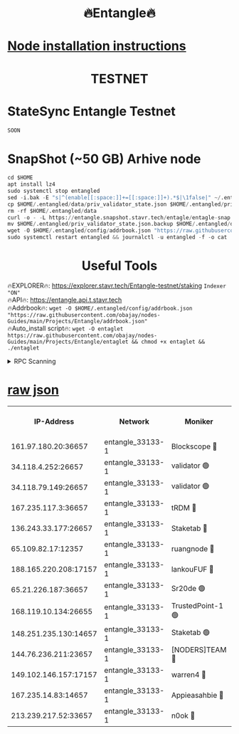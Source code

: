 <h1 align="center"> 🔥Entangle🔥</h1>

[Node installation instructions](https://github.com/obajay/nodes-Guides/tree/main/Projects/Entangle)
=

<h1 align="center"> TESTNET</h1>

# StateSync Entangle Testnet
```python
SOON
```
# SnapShot (~50 GB) Arhive node
```python
cd $HOME
apt install lz4
sudo systemctl stop entangled
sed -i.bak -E "s|^(enable[[:space:]]+=[[:space:]]+).*$|\1false|" ~/.entangled/config/config.toml
cp $HOME/.entangled/data/priv_validator_state.json $HOME/.entangled/priv_validator_state.json.backup
rm -rf $HOME/.entangled/data
curl -o - -L https://entangle.snapshot.stavr.tech/entagle/entagle-snap.tar.lz4 | lz4 -c -d - | tar -x -C $HOME/.entangled --strip-components 2
mv $HOME/.entangled/priv_validator_state.json.backup $HOME/.entangled/data/priv_validator_state.json
wget -O $HOME/.entangled/config/addrbook.json "https://raw.githubusercontent.com/obajay/nodes-Guides/main/Projects/Entangle/addrbook.json"
sudo systemctl restart entangled && journalctl -u entangled -f -o cat
```
 <h1 align="center"> Useful Tools</h1>
 
🔥EXPLORER🔥: https://explorer.stavr.tech/Entangle-testnet/staking        `Indexer "ON"` \
🔥API🔥:      https://entangle.api.t.stavr.tech \
🔥Addrbook🔥: ```wget -O $HOME/.entangled/config/addrbook.json "https://raw.githubusercontent.com/obajay/nodes-Guides/main/Projects/Entangle/addrbook.json"``` \
🔥Auto_install script🔥:  `wget -O entaglet https://raw.githubusercontent.com/obajay/nodes-Guides/main/Projects/Entangle/entaglet && chmod +x entaglet && ./entaglet`


<details>
<summary>RPC Scanning</summary>

<h2 align="center"> We scan nodes in real time every 4 hours. And we provide the final result of RPC endpoints.
We cannot influence the operation of these nodes in any way. </h2>


```python
If Voting Power is higher than 0 --> then the Node is a validator of the network and may be subject to attack and be a potential threat to the chain.
```
```python
We marked such validators with a red symbol
```

</details>

[raw json](https://rpc-check.entangt.stavr.tech/entangt/rpc-entangt-result.json)
=


<table><tr><th>IP-Address</th><th>Network</th><th>Moniker</th><th>Latest Block Height</th><th>Earliest Block Height</th><th>Catching Up</th><th>Tx Index</th><th>Voting Power</th><th>Scan Time</th></tr><tr><td>161.97.180.20:36657</td><td>entangle_33133-1</td><td>Blockscope 🔴</td><td>2541787</td><td>1</td><td>False</td><td>off</td><td>309442514788358</td><td>2024-03-08T07:39:04.316336086UTC</td></tr><tr><td>34.118.4.252:26657</td><td>entangle_33133-1</td><td>validator 🟢</td><td>2541788</td><td>1</td><td>False</td><td>on</td><td>0</td><td>2024-03-08T07:39:06.979003523UTC</td></tr><tr><td>34.118.79.149:26657</td><td>entangle_33133-1</td><td>validator 🟢</td><td>2541792</td><td>1</td><td>False</td><td>on</td><td>0</td><td>2024-03-08T07:39:28.967537745UTC</td></tr><tr><td>167.235.117.3:36657</td><td>entangle_33133-1</td><td>tRDM 🔴</td><td>2541792</td><td>1</td><td>False</td><td>on</td><td>214447569163102</td><td>2024-03-08T07:39:31.476213303UTC</td></tr><tr><td>136.243.33.177:26657</td><td>entangle_33133-1</td><td>Staketab 🔴</td><td>2541791</td><td>660001</td><td>False</td><td>on</td><td>180583276555145</td><td>2024-03-08T07:39:22.294343292UTC</td></tr><tr><td>65.109.82.17:12357</td><td>entangle_33133-1</td><td>ruangnode 🔴</td><td>2541787</td><td>1312001</td><td>False</td><td>off</td><td>550228321026991</td><td>2024-03-08T07:39:04.650093657UTC</td></tr><tr><td>188.165.220.208:17157</td><td>entangle_33133-1</td><td>lankouFUF 🔴</td><td>2541788</td><td>1910001</td><td>False</td><td>off</td><td>330786281449267</td><td>2024-03-08T07:39:09.329519470UTC</td></tr><tr><td>65.21.226.187:36657</td><td>entangle_33133-1</td><td>Sr20de 🟢</td><td>2541787</td><td>2049001</td><td>False</td><td>off</td><td>0</td><td>2024-03-08T07:39:04.031282615UTC</td></tr><tr><td>168.119.10.134:26655</td><td>entangle_33133-1</td><td>TrustedPoint-1 🟢</td><td>2541792</td><td>2268001</td><td>False</td><td>off</td><td>0</td><td>2024-03-08T07:39:31.693928336UTC</td></tr><tr><td>148.251.235.130:14657</td><td>entangle_33133-1</td><td>Staketab 🟢</td><td>2541787</td><td>2272001</td><td>False</td><td>on</td><td>0</td><td>2024-03-08T07:39:03.711904489UTC</td></tr><tr><td>144.76.236.211:23657</td><td>entangle_33133-1</td><td>[NODERS]TEAM 🔴</td><td>2541790</td><td>2304001</td><td>False</td><td>off</td><td>26809206614846448</td><td>2024-03-08T07:39:20.016254244UTC</td></tr><tr><td>149.102.146.157:17157</td><td>entangle_33133-1</td><td>warren4 🔴</td><td>2541789</td><td>2327001</td><td>False</td><td>on</td><td>505237839719053</td><td>2024-03-08T07:39:17.773593273UTC</td></tr><tr><td>167.235.14.83:14657</td><td>entangle_33133-1</td><td>Appieasahbie 🔴</td><td>2541792</td><td>2436001</td><td>False</td><td>on</td><td>43265555651510081</td><td>2024-03-08T07:39:31.212952374UTC</td></tr><tr><td>213.239.217.52:33657</td><td>entangle_33133-1</td><td>n0ok 🔴</td><td>2541791</td><td>2441791</td><td>False</td><td>off</td><td>46610865837092483</td><td>2024-03-08T07:39:26.604991620UTC</td></tr></table>
